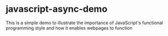 # javascript-async-demo
This is a simple demo to illustrate the importance of JavaScript's functional programming style and how it enables webpages to function
